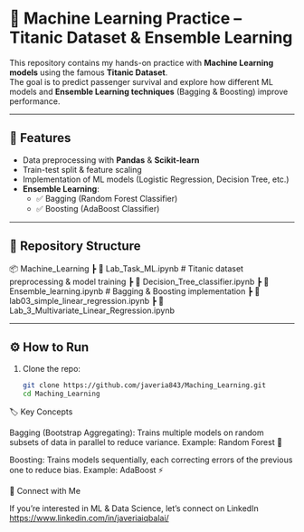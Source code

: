 # 🚀 Machine Learning Practice – Titanic Dataset & Ensemble Learning  

This repository contains my hands-on practice with **Machine Learning models** using the famous **Titanic Dataset**.  
The goal is to predict passenger survival and explore how different ML models and **Ensemble Learning techniques** (Bagging & Boosting) improve performance.  

---

## 📌 Features
- Data preprocessing with **Pandas** & **Scikit-learn**  
- Train-test split & feature scaling  
- Implementation of ML models (Logistic Regression, Decision Tree, etc.)  
- **Ensemble Learning**:
  - ✅ Bagging (Random Forest Classifier)  
  - ✅ Boosting (AdaBoost Classifier)  

---

## 📂 Repository Structure
📦 Machine_Learning
┣ 📜 Lab_Task_ML.ipynb # Titanic dataset preprocessing & model training
┣ 📜 Decision_Tree_classifier.ipynb
┣ 📜 Ensemble_learning.ipynb # Bagging & Boosting implementation
┣ 📜 lab03_simple_linear_regression.ipynb
┣ 📜 Lab_3_Multivariate_Linear_Regression.ipynb

---

## ⚙️ How to Run
1. Clone the repo:
   ```bash
   git clone https://github.com/javeria843/Maching_Learning.git
   cd Maching_Learning
🏷 Key Concepts

Bagging (Bootstrap Aggregating):
Trains multiple models on random subsets of data in parallel to reduce variance. Example: Random Forest 🌲

Boosting:
Trains models sequentially, each correcting errors of the previous one to reduce bias. Example: AdaBoost ⚡

📢 Connect with Me

If you’re interested in ML & Data Science, let’s connect on LinkedIn
https://www.linkedin.com/in/javeriaiqbalai/
